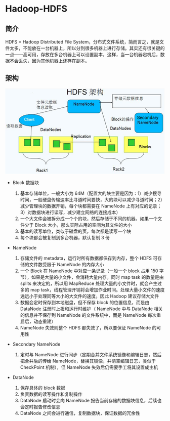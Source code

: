 # Hadoop-HDFS

## 简介

HDFS = Hadoop Distributed File System，分布式文件系统，简而言之，就是文件太多，不能放在一台机器上，所以分到很多机器上进行存储。其实还有很关键的一点——高可用，存放在多台机器上可以设置副本，这样，当一台机器宕机后，数据不会丢失，因为其他机器上还存在副本。

## 架构

![HDFS 架构](../Picture/HDFS-Architecture.png)

- Block 数据块

    1. 基本存储单位，一般大小为 64M（配置大的块主要是因为：1）减少搜寻时间，一般硬盘传输速率比寻道时间要快，大的块可以减少寻道时间；2）减少管理块的数据开销，每个块都需要在 NameNode 上有对应的记录；3）对数据块进行读写，减少建立网络的连接成本）
    2. 一个大文件会被拆分成一个个的块，然后存储于不同的机器。如果一个文件少于 Block 大小，那么实际占用的空间为其文件的大小
    3. 基本的读写单位，类似于磁盘的页，每次都是读写一个块
    4. 每个块都会被复制到多台机器，默认复制 3 份

- NameNode

    1. 存储文件的 metadata，运行时所有数据都保存到内存，整个 HDFS 可存储的文件数受限于 NameNode 的内存大小
    2. 一个 Block 在 NameNode 中对应一条记录（一般一个 block 占用 150 字节），如果是大量的小文件，会消耗大量内存。同时 map task 的数量是由 splits 来决定的，所以用 MapReduce 处理大量的小文件时，就会产生过多的 map task，线程管理开销将会增加作业时间。处理大量小文件的速度远远小于处理同等大小的大文件的速度。因此 Hadoop 建议存储大文件
    3. 数据会定时保存到本地磁盘，但不保存 block 的位置信息，而是由 DataNode 注册时上报和运行时维护（ NameNode 中与 DataNode 相关的信息并不保存到 NameNode 的文件系统中，而是 NameNode 每次重启后，动态重建）
    4. NameNode 失效则整个 HDFS 都失效了，所以要保证 NameNode 的可用性

- Secondary NameNode

    1. 定时与 NameNode 进行同步（定期合并文件系统镜像和编辑日志，然后把合并后的传给 NameNode，替换其镜像，并清空编辑日志，类似于 CheckPoint 机制），但 NameNode 失效后仍需要手工将其设置成主机

- DataNode

    1. 保存具体的 block 数据
    2. 负责数据的读写操作和复制操作
    3. DataNode 启动时会向 NameNode 报告当前存储的数据块信息，后续也会定时报告修改信息
    4. DataNode 之间会进行通信，复制数据块，保证数据的冗余性